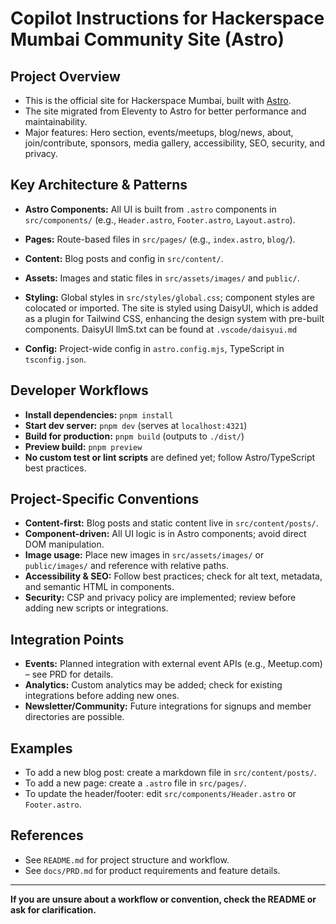 # Copilot Instructions for Hackerspace Mumbai Community Site (Astro)

## Project Overview
- This is the official site for Hackerspace Mumbai, built with [Astro](https://astro.build/).
- The site migrated from Eleventy to Astro for better performance and maintainability.
- Major features: Hero section, events/meetups, blog/news, about, join/contribute, sponsors, media gallery, accessibility, SEO, security, and privacy.

## Key Architecture & Patterns
- **Astro Components:** All UI is built from `.astro` components in `src/components/` (e.g., `Header.astro`, `Footer.astro`, `Layout.astro`).
- **Pages:** Route-based files in `src/pages/` (e.g., `index.astro`, `blog/`).
- **Content:** Blog posts and config in `src/content/`.
- **Assets:** Images and static files in `src/assets/images/` and `public/`.
- **Styling:** Global styles in `src/styles/global.css`; component styles are colocated or imported. The site is styled using DaisyUI, which is added as a plugin for Tailwind CSS, enhancing the design system with pre-built components. DaisyUI llmS.txt can be found at `.vscode/daisyui.md` 

- **Config:** Project-wide config in `astro.config.mjs`, TypeScript in `tsconfig.json`.

## Developer Workflows
- **Install dependencies:** `pnpm install`
- **Start dev server:** `pnpm dev` (serves at `localhost:4321`)
- **Build for production:** `pnpm build` (outputs to `./dist/`)
- **Preview build:** `pnpm preview`
- **No custom test or lint scripts** are defined yet; follow Astro/TypeScript best practices.

## Project-Specific Conventions
- **Content-first:** Blog posts and static content live in `src/content/posts/`.
- **Component-driven:** All UI logic is in Astro components; avoid direct DOM manipulation.
- **Image usage:** Place new images in `src/assets/images/` or `public/images/` and reference with relative paths.
- **Accessibility & SEO:** Follow best practices; check for alt text, metadata, and semantic HTML in components.
- **Security:** CSP and privacy policy are implemented; review before adding new scripts or integrations.

## Integration Points
- **Events:** Planned integration with external event APIs (e.g., Meetup.com) – see PRD for details.
- **Analytics:** Custom analytics may be added; check for existing integrations before adding new ones.
- **Newsletter/Community:** Future integrations for signups and member directories are possible.

## Examples
- To add a new blog post: create a markdown file in `src/content/posts/`.
- To add a new page: create a `.astro` file in `src/pages/`.
- To update the header/footer: edit `src/components/Header.astro` or `Footer.astro`.

## References
- See `README.md` for project structure and workflow.
- See `docs/PRD.md` for product requirements and feature details.

---

**If you are unsure about a workflow or convention, check the README or ask for clarification.**

